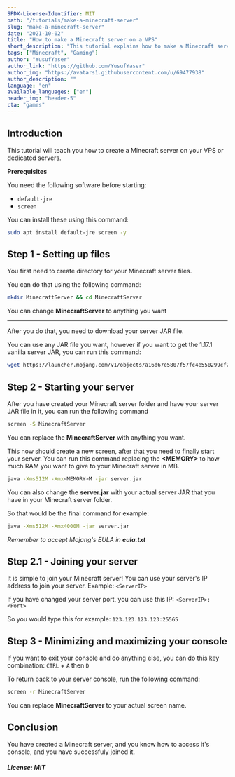 ```yaml
---
SPDX-License-Identifier: MIT
path: "/tutorials/make-a-minecraft-server"
slug: "make-a-minecraft-server"
date: "2021-10-02"
title: "How to make a Minecraft server on a VPS"
short_description: "This tutorial explains how to make a Minecraft server on a VPS or a dedicated server"
tags: ["Minecraft", "Gaming"]
author: "YusufYaser"
author_link: "https://github.com/YusufYaser"
author_img: "https://avatars1.githubusercontent.com/u/69477938"
author_description: ""
language: "en"
available_languages: ["en"]
header_img: "header-5"
cta: "games"
---
```



## Introduction

This tutorial will teach you how to create a Minecraft server on your VPS or dedicated servers.

**Prerequisites**

You need the following software before starting:
* `default-jre`
* `screen`

You can install these using this command:
```bash
sudo apt install default-jre screen -y
```

## Step 1 - Setting up files
You first need to create  directory for your Minecraft server files.

You can do that using the following command:
```bash
mkdir MinecraftServer && cd MinecraftServer
```
You can change **MinecraftServer** to anything you want

---

After you do that, you need to download your server JAR file.

You can use any JAR file you want,
however if you want to get the 1.17.1 vanilla server JAR, you can run this command:
```bash
wget https://launcher.mojang.com/v1/objects/a16d67e5807f57fc4e550299cf20226194497dc2/server.jar
```

## Step 2 - Starting your server

After you have created your Minecraft server folder
and have your server JAR file in it, you can
run the following command

```bash
screen -S MinecraftServer
```
You can replace the **MinecraftServer**
with anything you want.

This now should create a new screen, after
that you need to finally start your server.
You can run this command replacing the
**<MEMORY\>** to how much RAM
you want to give to your Minecraft
server in MB.

```bash
java -Xms512M -Xmx<MEMORY>M -jar server.jar
```
You can also change the **server.jar**
with your actual server JAR that you have
in your Minecraft server folder.

So that would be the final command for example:
```bash
java -Xms512M -Xmx4000M -jar server.jar
```
*Remember to accept Mojang's EULA in __eula.txt__*

## Step 2.1 - Joining your server

It is simple to join your Minecraft server!
You can use your server's IP address to join your server. Example:
`<ServerIP>`

If you have changed your server port, you can use this IP:
`<ServerIP>:<Port>`

So you would type this for example:
`123.123.123.123:25565`

## Step 3 - Minimizing and maximizing your console

If you want to exit your console and do anything else, you can do this key combination:
`CTRL` + `A` then `D`

To return back to your server console, run the following command:
```bash
screen -r MinecraftServer
```
You can replace **MinecraftServer** to your actual screen name.

## Conclusion

You have created a Minecraft server, and you know how to access it's console, and you have successfuly joined it.

##### License: MIT

<!---

Contributors's Certificate of Origin

By making a contribution to this project, I certify that:

(a) The contribution was created in whole or in part by me and I have
    the right to submit it under the license indicated in the file; or

(b) The contribution is based upon previous work that, to the best of my
    knowledge, is covered under an appropriate license and I have the
    right under that license to submit that work with modifications,
    whether created in whole or in part by me, under the same license
    (unless I am permitted to submit under a different license), as
    indicated in the file; or

(c) The contribution was provided directly to me by some other person
    who certified (a), (b) or (c) and I have not modified it.

(d) I understand and agree that this project and the contribution are
    public and that a record of the contribution (including all personal
    information I submit with it, including my sign-off) is maintained
    indefinitely and may be redistributed consistent with this project
    or the license(s) involved.

Signed-off-by: [YusufYaser me@yusufyaser.xyz]

-->
